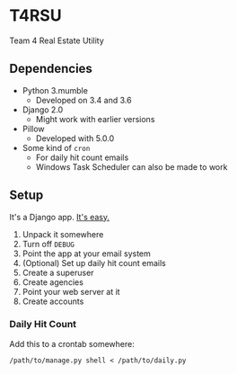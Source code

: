 # T4RSU
Team 4 Real Estate Utility

## Dependencies
* Python 3.mumble
  * Developed on 3.4 and 3.6
* Django 2.0
  * Might work with earlier versions
* Pillow
  * Developed with 5.0.0
* Some kind of `cron`
  * For daily hit count emails
  * Windows Task Scheduler can also be made to work

## Setup
It's a Django app. [It's easy.](https://docs.djangoproject.com/en/2.0/topics/install/#install-apache-and-mod-wsgi)

1. Unpack it somewhere
2. Turn off `DEBUG`
3. Point the app at your email system
4. (Optional) Set up daily hit count emails
5. Create a superuser
6. Create agencies
7. Point your web server at it
8. Create accounts

### Daily Hit Count
Add this to a crontab somewhere:

`/path/to/manage.py shell < /path/to/daily.py`
